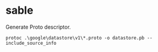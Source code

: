 # sable

Generate Proto descriptor.

```
protoc .\google\datastore\v1\*.proto -o datastore.pb --include_source_info
```


